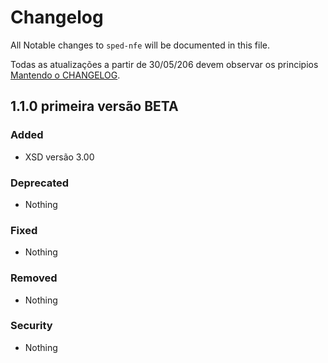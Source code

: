 # Changelog

All Notable changes to `sped-nfe` will be documented in this file.

Todas as atualizações a partir de 30/05/206 devem observar os principios [Mantendo o CHANGELOG](http://keepachangelog.com/).

## 1.1.0 primeira versão BETA

### Added
- XSD versão 3.00

### Deprecated
- Nothing

### Fixed
- Nothing

### Removed
- Nothing

### Security
- Nothing
